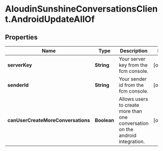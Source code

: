 # AloudinSunshineConversationsClient.AndroidUpdateAllOf

## Properties

Name | Type | Description | Notes
------------ | ------------- | ------------- | -------------
**serverKey** | **String** | Your server key from the fcm console. | [optional] 
**senderId** | **String** | Your sender id from the fcm console. | [optional] 
**canUserCreateMoreConversations** | **Boolean** | Allows users to create more than one conversation on the android integration. | [optional] 


